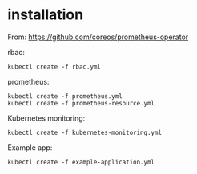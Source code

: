 # installation
From: https://github.com/coreos/prometheus-operator

rbac:
```
kubectl create -f rbac.yml
```

prometheus:
```
kubectl create -f prometheus.yml
kubectl create -f prometheus-resource.yml
```

Kubernetes monitoring:
```
kubectl create -f kubernetes-monitoring.yml
```

Example app:
```
kubectl create -f example-application.yml
```
